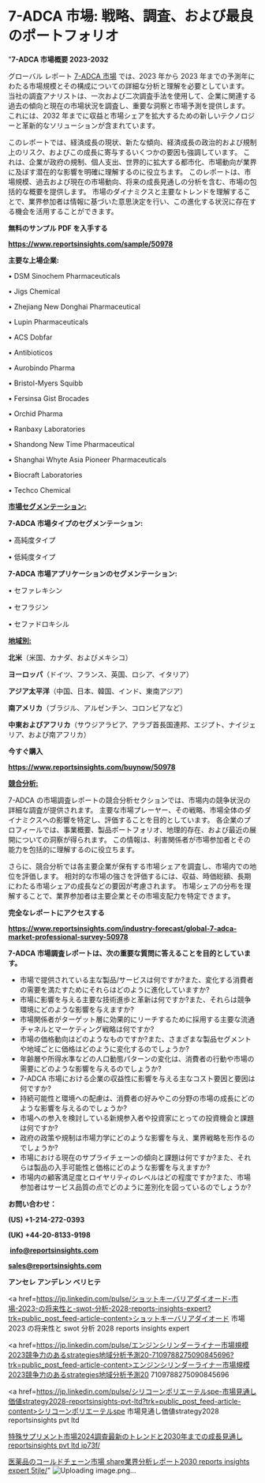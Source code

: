 # 7-ADCA 市場: 戦略、調査、および最良のポートフォリオ

"<strong>7-ADCA 市場概要 2023-2032</strong>

グローバル レポート <a href=https://www.reportsinsights.com/sample/50978>7-ADCA 市場</a> では、2023 年から 2023 年までの予測年にわたる市場規模とその構成についての詳細な分析と理解を必要としています。 当社の調査アナリストは、一次および二次調査手法を使用して、企業に関連する過去の傾向と現在の市場状況を調査し、重要な洞察と市場予測を提供します。 これには、2032 年までに収益と市場シェアを拡大​​するための新しいテクノロジーと革新的なソリューションが含まれています。

このレポートでは、経済成長の現状、新たな傾向、経済成長の政治的および規制上のリスク、およびこの成長に寄与するいくつかの要因も強調しています。 これは、企業が政府の規制、個人支出、世界的に拡大する都市化、市場動向が業界に及ぼす潜在的な影響を明確に理解するのに役立ちます。 このレポートは、市場規模、過去および現在の市場動向、将来の成長見通しの分析を含む、市場の包括的な概要を提供します。 市場のダイナミクスと主要なトレンドを理解することで、業界参加者は情報に基づいた意思決定を行い、この進化する状況に存在する機会を活用することができます。

<strong><b>無料のサンプル PDF を入手する</b></strong>

<a href=https://www.reportsinsights.com/sample/50978><strong><u>https://www.reportsinsights.com/sample/50978</u></strong></a>

<strong>主要な上場企業:</strong>

• DSM Sinochem Pharmaceuticals

• Jigs Chemical

• Zhejiang New Donghai Pharmaceutical

• Lupin Pharmaceuticals

• ACS Dobfar

• Antibioticos

• Aurobindo Pharma

• Bristol-Myers Squibb

• Fersinsa Gist Brocades

• Orchid Pharma

• Ranbaxy Laboratories

• Shandong New Time Pharmaceutical

• Shanghai Whyte Asia Pioneer Pharmaceuticals

• Biocraft Laboratories

• Techco Chemical

<strong><u>市場セグメンテーション</u></strong><strong><u>:</u></strong>

<strong>7-ADCA 市場タイプのセグメンテーション:</strong>

• 高純度タイプ

• 低純度タイプ

<strong>7-ADCA 市場アプリケーションのセグメンテーション:</strong>

• セファレキシン

• セフラジン

• セファドロキシル

<strong><u>地域別</u></strong><strong><u>:</u></strong>

<strong>北米</strong>（米国、カナダ、およびメキシコ）

<strong>ヨーロッパ</strong>（ドイツ、フランス、英国、ロシア、イタリア）

<strong>アジア太平洋</strong>（中国、日本、韓国、インド、東南アジア）

<strong>南アメリカ</strong>（ブラジル、アルゼンチン、コロンビアなど）

<strong>中東およびアフリカ</strong>（サウジアラビア、アラブ首長国連邦、エジプト、ナイジェリア、および南アフリカ）

<strong>今すぐ購入</strong>

<a href=https://www.reportsinsights.com/buynow/50978><strong><u>https://www.reportsinsights.com/buynow/50978</u></strong></a>

<strong><u>競合分析:</u></strong>

7-ADCA の市場調査レポートの競合分析セクションでは、市場内の競争状況の詳細な調査が提供されます。 主要な市場プレーヤー、その戦略、市場全体のダイナミクスへの影響を特定し、評価することを目的としています。 各企業のプロフィールでは、事業概要、製品ポートフォリオ、地理的存在、および最近の展開についての洞察が得られます。 この情報は、利害関係者が市場参加者とその能力を包括的に理解するのに役立ちます。

さらに、競合分析では各主要企業が保有する市場シェアを調査し、市場内での地位を評価します。 相対的な市場の強さを評価するには、収益、時価総額、長期にわたる市場シェアの成長などの要因が考慮されます。 市場シェアの分布を理解することで、業界参加者は主要企業とその市場支配力を特定できます。

<strong>完全なレポートにアクセスする</strong>

<a href=https://www.reportsinsights.com/industry-forecast/global-7-adca-market-professional-survey-50978><strong><u><b>https://www.reportsinsights.com/industry-forecast/global-7-adca-market-professional-survey-50978</b></u></strong></a>

<strong><b>7-ADCA 市場調査レポートは、次の重要な質問に答えることを目的としています。</b></strong>
<ul>
  <li>市場で提供されている主な製品/サービスは何ですか?また、変化する消費者の需要を満たすためにそれらはどのように進化していますか?</li>
  <li>市場に影響を与える主要な技術進歩と革新は何ですか?また、それらは競争環境にどのような影響を与えますか?</li>
  <li>市場関係者がターゲット層に効果的にリーチするために採用する主要な流通チャネルとマーケティング戦略は何ですか?</li>
  <li>市場の価格動向はどのようなものですか?また、さまざまな製品セグメントや地域ごとに価格はどのように変化するのでしょうか?</li>
  <li>年齢層や所得水準などの人口動態パターンの変化は、消費者の行動や市場の需要にどのような影響を与えるのでしょうか?</li>
  <li>7-ADCA 市場における企業の収益性に影響を与える主なコスト要因と要因は何ですか?</li>
  <li>持続可能性と環境への配慮は、消費者の好みやこの分野の市場の成長にどのような影響を与えるのでしょうか?</li>
  <li>市場への参入を検討している新規参入者や投資家にとっての投資機会と課題は何ですか?</li>
  <li>政府の政策や規制は市場力学にどのような影響を与え、業界戦略を形作るのでしょうか?</li>
  <li>市場における現在のサプライチェーンの傾向と課題は何ですか?また、それらは製品の入手可能性と価格にどのような影響を与えますか?</li>
  <li>市場内の顧客満足度とロイヤリティのレベルはどの程度ですか?また、市場参加者はサービス品質の点でどのように差別化を図っているのでしょうか?</li>
</ul>
<strong>お問い合わせ：</strong>

<strong>(US) +1-214-272-0393</strong>

<strong>(UK) +44-20-8133-9198</strong>

<strong> </strong><a href=info@reportsinsights.com><strong><u>info@reportsinsights.com</u></strong></a>

<a href=sales@reportsinsights.com><strong><u>sales@reportsinsights.com</u></strong></a>

<strong>アンセレ アンデレン ベリヒテ</strong>

<a href=https://jp.linkedin.com/pulse/ショットキーバリアダイオード-市場-2023-の将来性と-swot-分析-2028-reports-insights-expert?trk=public_post_feed-article-content>ショットキーバリアダイオード 市場 2023 の将来性と swot 分析 2028 reports insights expert</a>

<a href=https://jp.linkedin.com/pulse/エンジンシリンダーライナー市場規模2023競争力のあるstrategies地域分析予測20-7109788275090845696?trk=public_post_feed-article-content>エンジンシリンダーライナー市場規模2023競争力のあるstrategies地域分析予測20 7109788275090845696</a>

<a href=https://jp.linkedin.com/pulse/シリコーンポリエーテルspe-市場見通し価値strategy2028-reportsinsights-pvt-ltd?trk=public_post_feed-article-content>シリコーンポリエーテルspe 市場見通し価値strategy2028 reportsinsights pvt ltd</a>

<a href=https://www.linkedin.com/pulse/特殊サプリメント市場2024調査最新のトレンドと2030年までの成長見通し-reportsinsights-pvt-ltd-ip73f/>特殊サプリメント市場2024調査最新のトレンドと2030年までの成長見通し reportsinsights pvt ltd ip73f/</a>

<a href=https://www.linkedin.com/pulse/医薬品のコールドチェーン市場-share業界分析レポート2030-reports-insights-expert-5tjle/>医薬品のコールドチェーン市場 share業界分析レポート2030 reports insights expert 5tjle/</a>"
![Uploading image.png…]()
